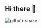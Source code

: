 ## Hi there 👋
<picture>
  <source media="(prefers-color-scheme: dark)" srcset="https://Mercy-line.github.io/Mercy-line/github-snake-dark.svg" />
  <source media="(prefers-color-scheme: light)" srcset="https://Mercy-line.github.io/Mercy-line/github-snake.svg" />
  <img alt="github-snake" src="https://Mercy-line.github.io/Mercy-line/github-snake.svg" />
</picture>

<!--
**Mercy-line/Mercy-line** is a ✨ _special_ ✨ repository because its `README.md` (this file) appears on your GitHub profile.

Here are some ideas to get you started:

- 🔭 I’m currently working on ...
- 🌱 I’m currently learning ...
- 👯 I’m looking to collaborate on ...
- 🤔 I’m looking for help with ...
- 💬 Ask me about ...
- 📫 How to reach me: ...
- 😄 Pronouns: ...
- ⚡ Fun fact: ...
-->

